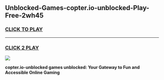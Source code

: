 
## Unblocked-Games-copter.io-unblocked-Play-Free-2wh45
<h3>
<a href="https://premium76.site?title=copter.io-unblocked&ref=18A1">CLICK TO PLAY</a></h3>
<hr>

<h3>
<a href="https://premium76.site?title=copter.io-unblocked&ref=18A1">CLICK 2 PLAY</a>
  
</h3>

<a href="https://premium76.site?title=copter.io-unblocked&ref=18A1"><img src="https://clearcache.store/games.png"></a>


**copter.io-unblocked games unblocked: Your Gateway to Fun and Accessible Online Gaming**
